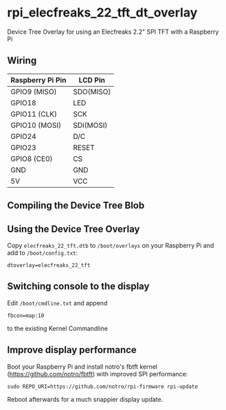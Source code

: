 # rpi_elecfreaks_22_tft_dt_overlay
Device Tree Overlay for using an Elecfreaks 2.2" SPI TFT with a Raspberry Pi

## Wiring
| Raspberry Pi Pin | LCD Pin   |
| ---------------- | --------- |
| GPIO9 (MISO)     | SDO(MISO) |	
| GPIO18           | LED       |
| GPIO11 (CLK)     | SCK       |
| GPIO10 (MOSI)    | SDI(MOSI) |
| GPIO24           | D/C       |
| GPIO23           | RESET     |
| GPIO8 (CE0)      | CS        |
| GND              | GND       |
| 5V 	           | VCC       |

## Compiling the Device Tree Blob

## Using the Device Tree Overlay

Copy `elecfreaks_22_tft.dtb` to `/boot/overlays` on your Raspberry Pi and add to `/boot/config.txt`:
```
dtoverlay=elecfreaks_22_tft
```

## Switching console to the display
Edit `/boot/cmdline.txt` and append
```
fbcon=map:10
```
to the existing Kernel Commandline

## Improve display performance
Boot your Raspberry Pi and install notro's fbtft kernel (https://github.com/notro/fbtft) with improved SPI performance:
```
sudo REPO_URI=https://github.com/notro/rpi-firmware rpi-update
```
Reboot afterwards for a much snappier display update.
